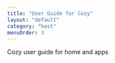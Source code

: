 ```yaml
---
title: "User Guide for Cozy"
layout: "default"
category: "host"
menuOrder: 3
---
```


Cozy user guide for home and apps